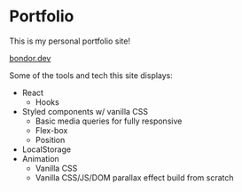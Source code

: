 # Portfolio

This is my personal portfolio site!

[bondor.dev](https://bondor.dev)

Some of the tools and tech this site displays:

-   React
    -   Hooks
-   Styled components w/ vanilla CSS
    -   Basic media queries for fully responsive
    -   Flex-box
    -   Position
-   LocalStorage
-   Animation
    -   Vanilla CSS
    -   Vanilla CSS/JS/DOM parallax effect build from scratch
